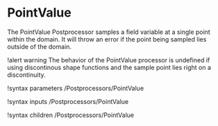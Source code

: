 # PointValue

The PointValue Postprocessor samples a field variable at a single point within the domain. It will throw
an error if the point being sampled lies outside of the domain.

!alert warning
The behavior of the PointValue processor is undefined if using discontinous shape functions
and the sample point lies right on a discontinuity.

!syntax parameters /Postprocessors/PointValue

!syntax inputs /Postprocessors/PointValue

!syntax children /Postprocessors/PointValue
